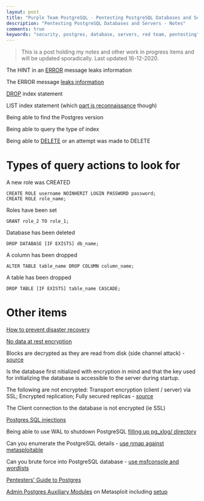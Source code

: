 ```yaml
---
layout: post
title: "Purple Team PostgreSQL - Pentesting PostgreSQL Databases and Servers"
description: "Pentesting PostgreSQL Databases and Servers - Notes"
comments: true
keywords: "security, postgres, database, servers, red team, pentesting"
---
```


> This is a post holding my notes and other work in progress items and will be updated sporadically.  Last updated 16-12-2020.

The HINT in an [ERROR](http://www.postgresqltutorial.com/plpgsql-errors-messages/) message leaks information

The ERROR message [leaks information](http://www.postgresqltutorial.com/plpgsql-errors-messages/)

[DROP](http://www.postgresqltutorial.com/postgresql-indexes/postgresql-drop-index/) index statement

LIST index statement (which [part is reconnaissance](http://www.postgresqltutorial.com/postgresql-indexes/postgresql-list-indexes/) though)

Being able to find the Postgres version

Being able to query the type of index

Being able to [DELETE](http://www.postgresqltutorial.com/postgresql-delete/) or an attempt was made to DELETE

# Types of query actions to look for

A new role was CREATED

```
CREATE ROLE username NOINHERIT LOGIN PASSWORD password;
CREATE ROLE role_name;
```

Roles have been set
```
GRANT role_2 TO role_1;
```

Database has been deleted

```
DROP DATABASE [IF EXISTS] db_name;
```

A column has been dropped
```
ALTER TABLE table_name DROP COLUMN column_name;
```

A table has been dropped
```
DROP TABLE [IF EXISTS] table_name CASCADE;
```

# Other items

[How to prevent disaster recovery](https://www.postgresql.eu/events/pgconfeu2019/schedule/session/2754-you-forgot-to-put-the-where-in-the-delete/)

[No data at rest encryption](https://www.cybertec-postgresql.com/en/products/postgresql-transparent-data-encryption/)

Blocks are decrypted as they are read from disk (side channel attack) - [source](https://www.cybertec-postgresql.com/en/products/postgresql-transparent-data-encryption/)

Is the database first nitialized with encryption in mind and that the key used for initializing the database is accessible to the server during startup.

The following are not encrypted: Transport encryption (client / server) via SSL; Encrypted replication; Fully secured replicas - [source](https://www.cybertec-postgresql.com/en/products/postgresql-transparent-data-encryption/)

The Client connection to the database is not encrypted (ie SSL)

[Postgres SQL injections](http://pentestmonkey.net/cheat-sheet/sql-injection/postgres-sql-injection-cheat-sheet)

Being able to use WAL to shutdown PostgreSQL [filling up pg_xlog/ directory](https://www.postgresql.org/docs/9.3/continuous-archiving.html)

Can you enumerate the PostgreSQL details - [use nmap against metasploitable](https://pen-testing-lab.blogspot.com/2012/01/brute-forcing-postgres.html)

Can you brute force into PostgreSQL database - [use msfconsole and wordlists](https://pen-testing-lab.blogspot.com/2012/01/brute-forcing-postgres.html)

[Pentesters' Guide to Postgres](https://hakin9.org/a-penetration-testers-guide-to-postgresql/)

[Admin Postgres Auxiliary Modules](https://www.offensive-security.com/metasploit-unleashed/admin-postgres-auxiliary-modules/) on Metasploit including [setup](https://fedoraproject.org/wiki/Metasploit_Postgres_Setup)
